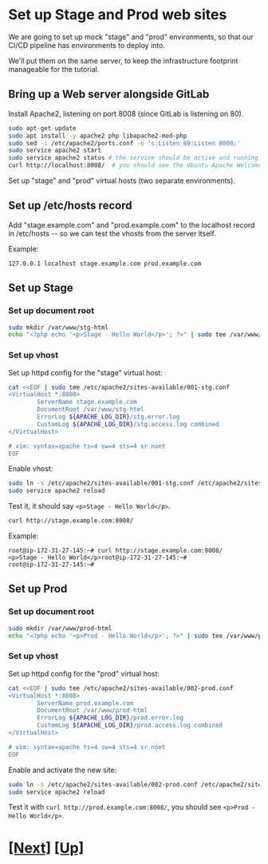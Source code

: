# Set up Stage and Prod web sites

We are going to set up mock "stage" and "prod" environments,
so that our CI/CD pipeline has environments to deploy into.

We'll put them on the same server, to keep the
infrastructure footprint manageable for the tutorial.


## Bring up a Web server alongside GitLab

Install Apache2, listening on port 8008 (since GitLab is listening on 80).

```bash
sudo apt-get update
sudo apt install -y apache2 php libapache2-mod-php
sudo sed -i /etc/apache2/ports.conf -e 's:Listen 80:Listen 8008:'
sudo service apache2 start
sudo service apache2 status # the service should be active and running
curl http://localhost:8008/  # you should see the Ubuntu Apache Welcome page source

```

Set up "stage" and "prod" virtual hosts (two separate environments).

## Set up /etc/hosts record

Add "stage.example.com" and "prod.example.com" to the localhost record in /etc/hosts -- so we can test the vhosts from the server itself.

Example:

```
127.0.0.1 localhost stage.example.com prod.example.com
```

## Set up Stage

### Set up document root

```bash
sudo mkdir /var/www/stg-html
echo "<?php echo '<p>Stage - Hello World</p>'; ?>" | sudo tee /var/www/stg-html/index.php
```

### Set up vhost

Set up httpd config for the "stage" virtual host:

```bash
cat <<EOF | sudo tee /etc/apache2/sites-available/001-stg.conf
<VirtualHost *:8008>
        ServerName stage.example.com
        DocumentRoot /var/www/stg-html
        ErrorLog ${APACHE_LOG_DIR}/stg.error.log
        CustomLog ${APACHE_LOG_DIR}/stg.access.log combined
</VirtualHost>

# vim: syntax=apache ts=4 sw=4 sts=4 sr noet
EOF
```

Enable vhost:

```bash
sudo ln -s /etc/apache2/sites-available/001-stg.conf /etc/apache2/sites-enabled/
sudo service apache2 reload
```

Test it, it should say `<p>Stage - Hello World</p>`.

```bash
curl http://stage.example.com:8008/
```
Example:

```shell_session
root@ip-172-31-27-145:~# curl http://stage.example.com:8008/
<p>Stage - Hello World</p>root@ip-172-31-27-145:~#
root@ip-172-31-27-145:~#
```

## Set up Prod

### Set up document root

```bash
sudo mkdir /var/www/prod-html
echo "<?php echo '<p>Prod - Hello World</p>'; ?>" | sudo tee /var/www/prod-html/index.php

```
### Set up vhost

Set up httpd config for the "prod" virtual host:

```bash
cat <<EOF | sudo tee /etc/apache2/sites-available/002-prod.conf
<VirtualHost *:8008>
        ServerName prod.example.com
        DocumentRoot /var/www/prod-html
        ErrorLog ${APACHE_LOG_DIR}/prod.error.log
        CustomLog ${APACHE_LOG_DIR}/prod.access.log combined
</VirtualHost>

# vim: syntax=apache ts=4 sw=4 sts=4 sr noet
EOF
```

Enable and activate the new site:

```bash
sudo ln -s /etc/apache2/sites-available/002-prod.conf /etc/apache2/sites-enabled/
sudo service apache2 reload
```

Test it with `curl http://prod.example.com:8008/`, you should see 
`<p>Prod - Hello World</p>`.

# [[Next]](01_92-deploy-using-ssh.md) [[Up]](README.md)
